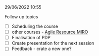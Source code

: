29/06/2022 10:55

Follow up topics

- [ ] Scheduling the course
- [ ] other courses - [Agile Resource MIRO](https://miro.com/app/board/uXjVO9u243g=/)
- [ ] Finalisation of PDP
- [ ] Create presentation for the next session
- [ ] Feedback - crate a new one?